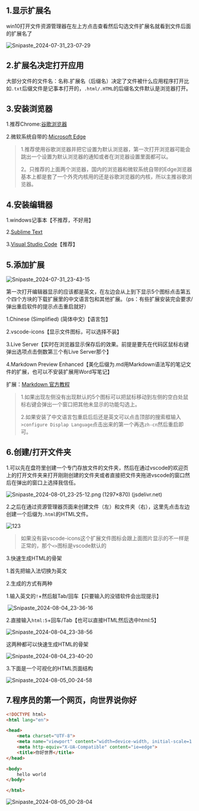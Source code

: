 ## 1.显示扩展名

win10打开文件资源管理器在左上方点击查看然后勾选文件扩展名就看到文件后面的扩展名了

![Snipaste_2024-07-31_23-07-29](https://cdn.jsdelivr.net/gh/Chair-lin/tuchuang@main/img/Snipaste_2024-07-31_23-07-29.png)

## 2.扩展名决定打开应用

大部分文件的文件名：名称.扩展名（后缀名）决定了文件被什么应用程序打开比如`.txt`后缀文件是记事本打开的，`.html/.HTML`的后缀名文件默认是浏览器打开。

## 3.安装浏览器

1.推荐Chrome:[谷歌浏览器](https://www.google.cn/intl/zh-CN/chrome/)

2.微软系统自带的:[Microsoft Edge](https://www.microsoft.com/zh-cn/edge/download?form=MA13FJ)

> 1.推荐使用谷歌浏览器并把它设置为默认浏览器，第一次打开浏览器可能会跳出一个设置为默认浏览器的通知或者在浏览器设置里面都可以。
>
> 2。只推荐的上面两个浏览器，国内的浏览器和微软系统自带的Edge浏览器基本上都是套了一个外壳内核用的还是谷歌浏览器的内核，所以主推谷歌浏览器。

## 4.安装编辑器

1.windows记事本【不推荐，不好用】

2.[Sublime Text ](https://www.sublimetext.com/)

3.[Visual Studio Code](https://code.visualstudio.com/Download)【推荐】

## 5.添加扩展

![Snipaste_2024-07-31_23-43-15](https://cdn.jsdelivr.net/gh/Chair-lin/tuchuang@main/img/Snipaste_2024-07-31_23-43-15.png)

第一次打开编辑器显示的应该都是英文，在左边会从上到下显示5个图标点击第五个四个方块的下载扩展里的中文语言包和其他扩展。（ps：有些扩展安装完会要求/弹出重启软件的提示点击重启就好）

1.Chinese (Simplified) (简体中文)【语言包】

2.vscode-icons【显示文件图标，可以选择不装】

3.Live Server【实时在浏览器显示保存后的效果。前提是要先在代码区鼠标右键弹出选项点击倒数第三个有Live Server那个】

4.Markdown Preview Enhanced【美化后缀为.md用Markdown语法写的笔记文件的扩展，也可以不安装扩展用Word写笔记】

扩展：[Markdown 官方教程](https://markdown.com.cn/basic-syntax/)

> 1.如果出现左侧没有出现默认的5个图标可以把鼠标移动到左侧的空白处鼠标右键会弹出一个窗口把其他未显示的功能勾选上。
>
> 2.如果安装了中文语言包重启后后还是英文可以点击顶部的搜索框输入`>configure Displap Language`点击出来的第一个再选`zh-cn`然后重启即可。

## 6.创建/打开文件夹

1.可以先在盘符里创建一个专门存放文件的文件夹，然后在通过vscode的欢迎页上的打开文件夹来打开刚刚创建的文件夹或者直接把文件夹拖进vscode的窗口然后在弹出的窗口上选择我信任。

![Snipaste_2024-08-01_23-25-12.png (1297×870) (jsdelivr.net)](https://cdn.jsdelivr.net/gh/Chair-lin/tuchuang@main/img/Snipaste_2024-08-01_23-25-12.png)

2.之后在通过资源管理器页面来创建文件（左）和文件夹（右），这里先点击左边创建一个后缀为`.html`的HTML文件。

![123](https://cdn.jsdelivr.net/gh/Chair-lin/tuchuang@main/Snipaste_2024-08-01_23-25-12.png)

> 如果没有装vscode-icons这个扩展文件图标会跟上面图片显示的不一样是正常的，那个`<>`图标是vscode默认的

3.快速生成HTML的骨架

1.首先把输入法切换为英文

2.生成的方式有两种

​	1.输入英文的`!`+然后敲Tab/回车【只要输入的没错软件会出现提示】

​	![Snipaste_2024-08-04_23-36-16](https://cdn.jsdelivr.net/gh/Chair-lin/tuchuang/img/Snipaste_2024-08-04_23-36-16.png)

2.直接输入`html:5`+回车/Tab【也可以直接HTML然后选中html:5】

![Snipaste_2024-08-04_23-38-56](https://cdn.jsdelivr.net/gh/Chair-lin/tuchuang/img/Snipaste_2024-08-04_23-38-56.png)

这两种都可以快速生成HTML的骨架

![Snipaste_2024-08-04_23-40-20](https://cdn.jsdelivr.net/gh/Chair-lin/tuchuang/img/Snipaste_2024-08-04_23-40-20.png)

3.下面是一个可视化的HTML页面结构

![Snipaste_2024-08-05_00-24-58](https://cdn.jsdelivr.net/gh/Chair-lin/tuchuang/img/Snipaste_2024-08-05_00-24-58.png)

## 7.程序员的第一个网页，向世界说你好

```html
<!DOCTYPE html>
<html lang="en">

<head>
    <meta charset="UTF-8">
    <meta name="viewport" content="width=device-width, initial-scale=1.0">
    <meta http-equiv="X-UA-Compatible" content="ie=edge">
    <title>你好世界</title>
</head>

<body>
    hello world
</body>

</html>
```

![Snipaste_2024-08-05_00-28-04](https://cdn.jsdelivr.net/gh/Chair-lin/tuchuang/img/Snipaste_2024-08-05_00-28-04.png)